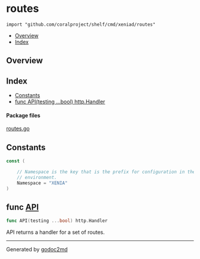 

# routes
`import "github.com/coralproject/shelf/cmd/xeniad/routes"`

* [Overview](#pkg-overview)
* [Index](#pkg-index)

## <a name="pkg-overview">Overview</a>



## <a name="pkg-index">Index</a>
* [Constants](#pkg-constants)
* [func API(testing ...bool) http.Handler](#API)


#### <a name="pkg-files">Package files</a>
[routes.go](/src/github.com/coralproject/shelf/cmd/xeniad/routes/routes.go) 


## <a name="pkg-constants">Constants</a>
``` go
const (

    // Namespace is the key that is the prefix for configuration in the
    // environment.
    Namespace = "XENIA"
)
```



## <a name="API">func</a> [API](/src/target/routes.go?s=1156:1194#L33)
``` go
func API(testing ...bool) http.Handler
```
API returns a handler for a set of routes.








- - -
Generated by [godoc2md](http://godoc.org/github.com/davecheney/godoc2md)
